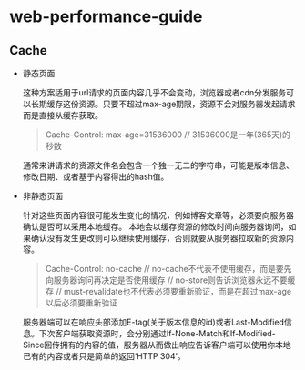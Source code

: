# web-performance-guide

## Cache
+ 静态页面

    这种方案适用于url请求的页面内容几乎不会变动，浏览器或者cdn分发服务可以长期缓存这份资源。只要不超过max-age期限，资源不会对服务器发起请求而是直接从缓存获取。

    > Cache-Control: max-age=31536000 // 31536000是一年(365天)的秒数

    通常来讲请求的资源文件名会包含一个独一无二的字符串，可能是版本信息、修改日期、或者基于内容得出的hash值。

+ 非静态页面
  
    针对这些页面内容很可能发生变化的情况，例如博客文章等，必须要向服务器确认是否可以采用本地缓存。
    本地会以缓存资源的修改时间向服务器询问，如果确认没有发生更改则可以继续使用缓存，否则就要从服务器拉取新的资源内容。
    
    > Cache-Control: no-cache 
    > // no-cache不代表不使用缓存，而是要先向服务器询问再决定是否使用缓存
    > // no-store则告诉浏览器永远不要缓存
    > // must-revalidate也不代表必须要重新验证，而是在超过max-age以后必须要重新验证

    服务器端可以在响应头部添加E-tag(关于版本信息的id)或者Last-Modified信息。下次客户端获取资源时，会分别通过If-None-Match和If-Modified-Since回传拥有的内容的值，服务器从而做出响应告诉客户端可以使用你本地已有的内容或者只是简单的返回‘HTTP 304’。
